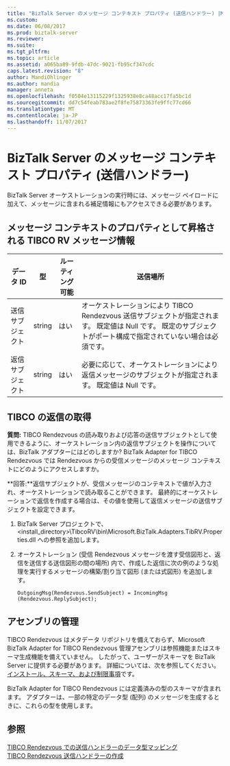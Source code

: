 ```yaml
---
title: "BizTalk Server のメッセージ コンテキスト プロパティ (送信ハンドラー) |Microsoft ドキュメント"
ms.custom: 
ms.date: 06/08/2017
ms.prod: biztalk-server
ms.reviewer: 
ms.suite: 
ms.tgt_pltfrm: 
ms.topic: article
ms.assetid: a065ba89-9fdb-47dc-9021-fb95cf347cdc
caps.latest.revision: "8"
author: MandiOhlinger
ms.author: mandia
manager: anneta
ms.openlocfilehash: f0504e13115229f1325938e8ca48acc17fa5bc1d
ms.sourcegitcommit: dd7c54feab783ae2f8fe75873363fe9ffc77cd66
ms.translationtype: MT
ms.contentlocale: ja-JP
ms.lasthandoff: 11/07/2017
---
```

# <a name="biztalk-server-message-context-properties-send-handlers"></a>BizTalk Server のメッセージ コンテキスト プロパティ (送信ハンドラー)
BizTalk Server オーケストレーションの実行時には、メッセージ ペイロードに加えて、メッセージに含まれる補足情報にもアクセスできる必要があります。  
  
## <a name="tibco-rv-message-information-promoted-as-message-context-properties"></a>メッセージ コンテキストのプロパティとして昇格される TIBCO RV メッセージ情報  
  
|データ ID|型|ルーティング可能|送信場所|  
|-------------------------|----------|--------------|-------------------|  
|送信サブジェクト|string|はい|オーケストレーションにより TIBCO Rendezvous 送信サブジェクトが指定されます。 既定値は Null です。 既定のサブジェクトがポート構成で指定されていない場合は必須です。|  
|返信サブジェクト|string|はい|必要に応じて、オーケストレーションにより返信メッセージのサブジェクトが指定されます。 既定値は Null です。|  
  
## <a name="getting-a-tibco-reply"></a>TIBCO の返信の取得  
 **質問:** TIBCO Rendezvous の読み取りおよび応答の送信サブジェクトとして使用できるように、オーケストレーション内の返信サブジェクトを操作については、BizTalk アダプターにはどのしますか? BizTalk Adapter for TIBCO Rendezvous では Rendezvous からの受信メッセージのメッセージ コンテキストにどのようにアクセスしますか。  
  
 **回答:**返信サブジェクトが、受信メッセージのコンテキストで値が入力され、オーケストレーションで読み取ることができます。 最終的にオーケストレーションで返信を作成する場合は、その値を使用して返信メッセージの送信サブジェクトを設定できます。  
  
1.  BizTalk Server プロジェクトで、<install_directory>\TibcoRV\bin\Microsoft.BizTalk.Adapters.TibRV.Properties.dll への参照を追加します。  
  
2.  オーケストレーション (受信 Rendezvous メッセージを渡す受信図形と、返信を送信する送信図形の間の場所) 内で、作成した返信に次の例のような処理を実行するメッセージの構築/割り当て図形 (または式図形) を追加します。  
  
    ```  
    OutgoingMsg(Rendezvous.SendSubject) = IncomingMsg  
    (Rendezvous.ReplySubject);  
    ```  
## <a name="management-assembly"></a>アセンブリの管理
TIBCO Rendezvous はメタデータ リポジトリを備えておらず、Microsoft BizTalk Adapter for TIBCO Rendezvous 管理アセンブリは参照機能またはスキーマ生成機能を備えていません。 したがって、ユーザーがスキーマを BizTalk Server に提供する必要があります。 詳細については、次を参照してください。[インストール、スキーマ、および制限事項](../core/installing-biztalk-adapter-for-tibco-rendezvous.md)です。
  
 BizTalk Adapter for TIBCO Rendezvous には定義済みの型のスキーマが含まれます。 アダプターは、一部の特定のデータ型 (配列) のメッセージを生成するときに、これらの型を使用します。

  
## <a name="see-also"></a>参照  
 [TIBCO Rendezvous での送信ハンドラーのデータ型マッピング](../core/data-type-mapping-for-send-handlers-in-tibco-rendezvous.md)   
 [TIBCO Rendezvous 送信ハンドラーの作成](../core/creating-tibco-rendezvous-send-handlers.md)